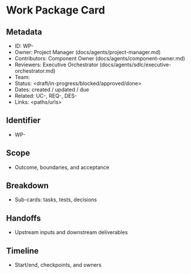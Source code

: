 # Work Package Card

## Metadata

- ID: WP-<id>
- Owner: Project Manager (docs/agents/project-manager.md)
- Contributors: Component Owner (docs/agents/component-owner.md)
- Reviewers: Executive Orchestrator (docs/agents/sdlc/executive-orchestrator.md)
- Team: <team>
- Status: <draft/in-progress/blocked/approved/done>
- Dates: created <YYYY-MM-DD> / updated <YYYY-MM-DD> / due <YYYY-MM-DD>
- Related: UC-<id>, REQ-<id>, DES-<id>
- Links: <paths/urls>

## Identifier

- WP-<id>

## Scope

- Outcome, boundaries, and acceptance

## Breakdown

- Sub-cards: tasks, tests, decisions

## Handoffs

- Upstream inputs and downstream deliverables

## Timeline

- Start/end, checkpoints, and owners
